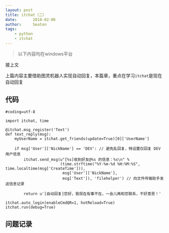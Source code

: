 ```yaml
---
layout: post
title: itchat（二）
date:       2018-02-06
author:     Seaton
tags:
    - python
    - itchat
---
```


> 以下内容均在windows平台

接上文

上篇内容主要借助图灵机器人实现自动回复，本篇章，重点在学习`itchat`是现在自动回复

## 代码

    #coding=utf-8
    
    import itchat, time
    
    @itchat.msg_register('Text')
    def text_reply(msg):
    	myUserName = itchat.get_friends(update=True)[0]['UserName']
    
    	if msg['User']['NickName'] == 'DEV': // 避免乱回复，特设置仅回复 DEV 用户信息
    		itchat.send_msg(u"[%s]收到好友@%s 的信息：%s\n" %
                            (time.strftime("%Y-%m-%d %H:%M:%S", time.localtime(msg['CreateTime'])),
                             msg['User']['NickName'],
                             msg['Text']), 'filehelper') // 向文件传输助手发送信息记录
    
    		return u'[自动回复]您好，我现在有事不在，一会儿再和您联系，不好意思！'
    
    itchat.auto_login(enableCmdQR=1, hotReload=True)
    itchat.run(debug=True)
    
## 问题记录

